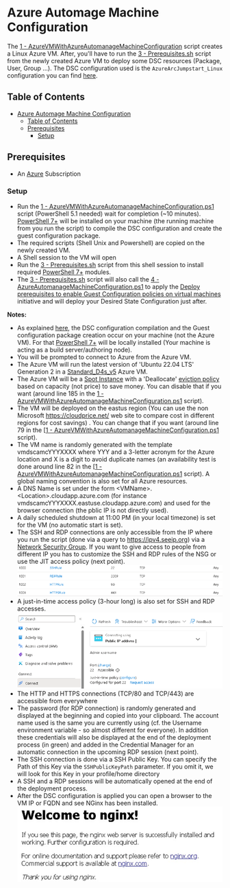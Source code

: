 # Azure Automage Machine Configuration

The [1 - AzureVMWithAzureAutomanageMachineConfiguration](1%20-%20AzureVMWithAzureAutomanageMachineConfiguration.ps1) script creates a Linux Azure VM. After, you'll have to run the [3 - Prerequisites.sh](3%20-%20Prerequisites.sh) script from the newly created Azure VM to deploy some DSC resources (Package, User, Group ...). The DSC configuration used is the `AzureArcJumpstart_Linux` configuration you can find [here](https://azurearcjumpstart.com/azure_arc_jumpstart/azure_arc_servers/day2/arc_automanage/arc_automanage_machine_configuration_custom_linux#custom-configuration-for-linux).

## Table of Contents

- [Azure Automage Machine Configuration](#azure-automage-machine-configuration)
  - [Table of Contents](#table-of-contents)
  - [Prerequisites](#prerequisites)
    - [Setup](#setup)

## Prerequisites

- An [Azure](https://portal.azure.com) Subscription

### Setup

- Run the [1 - AzureVMWithAzureAutomanageMachineConfiguration.ps1](1%20-%20AzureVMWithAzureAutomanageMachineConfiguration.ps1) script (PowerShell 5.1 needed) wait for completion (~10 minutes). [PowerShell 7+](https://github.com/PowerShell/powershell/releases) will be installed on your machine (the running machine from you run the script) to compile the DSC configuration and create the guest configuration package.  
- The required scripts (Shell Unix and Powershell) are copied on the newly created VM.
- A Shell session to the VM will open
- Run the [3 - Prerequisites.sh](3%20-%20Prerequisites.sh) script from this shell session to install required [PowerShell 7+](https://github.com/PowerShell/powershell/releases) modules.  
- The [3 - Prerequisites.sh](3%20-%20Prerequisites.sh) script will also call the [4 - AzureAutomanageMachineConfiguration.ps1](3%20-%20AzureAutomanageMachineConfiguration.ps1) to apply the [Deploy prerequisites to enable Guest Configuration policies on virtual machines](https://github.com/Azure/azure-policy/blob/master/built-in-policies/policySetDefinitions/Guest%20Configuration/GuestConfiguration_Prerequisites.json) initiative and will deploy your Desired State Configuration just after.

**Notes:**

- As explained [here](https://azurearcjumpstart.com/azure_arc_jumpstart/azure_arc_servers/day2/arc_automanage/arc_automanage_machine_configuration_custom_linux#custom-configuration-for-linux), the DSC configuration compilation and the Guest configuration package creation occur on your machine (not the Azure VM). For that [PowerShell 7+](https://github.com/PowerShell/powershell/releases) will be locally installed (Your machine is acting as a build server/authoring node).
- You will be prompted to connect to Azure from the Azure VM.
- The Azure VM will run the latest version of 'Ubuntu 22.04 LTS' Generation 2 in a [Standard_D4s_v5](https://learn.microsoft.com/en-us/azure/virtual-machines/dv5-dsv5-series) Azure VM.
- The Azure VM will be a [Spot Instance](https://learn.microsoft.com/en-us/azure/virtual-machines/spot-vms) with a 'Deallocate' [eviction policy](https://learn.microsoft.com/en-us/azure/architecture/guide/spot/spot-eviction#eviction-policy) based on capacity (not price) to save money. You can disable that if you want (around line 185 in the [1 - AzureVMWithAzureAutomanageMachineConfiguration.ps1](1%20-%20AzureVMWithAzureAutomanageMachineConfiguration.ps1) script).
- The VM will be deployed on the eastus region (You can use the non Microsoft <https://cloudprice.net/> web site to compare cost in different regions for cost savings) . You can change  that if you want (around line 79 in the [[1 - AzureVMWithAzureAutomanageMachineConfiguration.ps1](1%20-%20AzureVMWithAzureAutomanageMachineConfiguration.ps1) script).
- The VM name is randomly generated with the template vmdscamcYYYXXXX where YYY and a 3-letter acronym for the Azure location and X is a digit to avoid duplicate names (an availability test is done around line 82 in the [[1 - AzureVMWithAzureAutomanageMachineConfiguration.ps1](1%20-%20AzureVMWithAzureAutomanageMachineConfiguration.ps1) script). A global naming convention is also set for all Azure resources.
- A DNS Name is set under the form \<VMName\>.\<Location\>.cloudapp.azure.com (for instance vmdscamcYYYXXXX.eastuse.cloudapp.azure.com) and used for the browser connection (the pblic IP is not directly used).
- A daily scheduled shutdown at 11:00 PM (in your local timezone) is set for the VM (no automatic start is set).
- The SSH and RDP connections are only accessible from the IP where you run the script (done via a query to <https://ipv4.seeip.org>) via a [Network Security Group](https://learn.microsoft.com/en-us/azure/virtual-network/network-security-group-how-it-works). If you want to give access to people from different IP you has to customize the SSH and RDP rules of the NSG or use the JIT access policy (next point).
![NSG](docs/nsg.jpg)
- A just-in-time access policy (3-hour long) is also set for SSH and RDP accesses.
![JIT](docs/jit.jpg)
- The HTTP and HTTPS connections (TCP/80 and TCP/443) are accessible from everywhere
- The password (for RDP connection) is randomly generated and displayed at the beginning and copied into your clipboard. The account name used is the same you are currently using (cf. the Username environment variable - so almost different for everyone). In addition these credentials will also be displayed at the end of the deployment process (in green) and added in the Credential Manager for an automatic connection in the upcoming RDP session (next point).
- The SSH connection is done via a SSH Public Key. You can specify the Path of this Key via the `SSHPublicKeyPath` parameter. If you omit it, we will look for this Key in your profile/home directory
- A SSH and a RDP sessions will be automatically opened at the end of the deployment process.
- After the DSC configuration is applied you can open a browser to the VM IP or FQDN and see NGinx has been installed.
![NGINX](docs/nginx.jpg)
